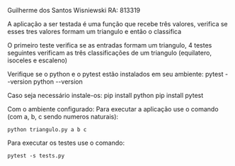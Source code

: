 Guilherme dos Santos Wisniewski RA: 813319

A aplicação a ser testada é uma função que recebe três valores, 
verifica se esses tres valores formam um triangulo e então o classifica

O primeiro teste verifica se as entradas formam um triangulo,
4 testes seguintes verificam as três classificações de um triangulo (equilatero, isoceles e escaleno)

Verifique se o python e o pytest estão instalados em seu ambiente:
    pytest --version
    python --version

Caso seja necessário instale-os:
    pip install python
    pip install pytest

Com o ambiente configurado:
Para executar a aplicação use o comando (com a, b, c sendo numeros naturais):
    
    python triangulo.py a b c

Para executar os testes use o comando:
    
    pytest -s tests.py
